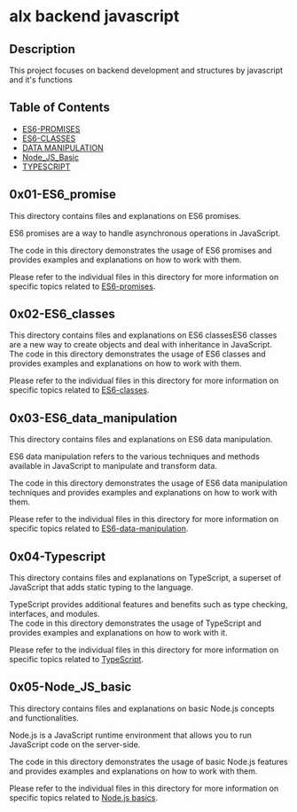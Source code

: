 # alx backend javascript

## Description

This project focuses on backend development and structures
by javascript and it's functions

## Table of Contents

- [ES6-PROMISES](#0x01-es6_promise)
- [ES6-CLASSES](#0x02-es6_classes)
- [DATA MANIPULATION](#0x03-es6_data_manipulation)
- [Node_JS_Basic](#0x05-node_js_basic)
- [TYPESCRIPT](#0x04-typescript)

## 0x01-ES6_promise

This directory contains files and explanations on ES6 promises.

ES6 promises are a way to handle asynchronous operations in JavaScript.

The code in this directory demonstrates the usage of ES6 promises and provides examples and explanations on how to work with them.

Please refer to the individual files in this directory for more information on specific topics related to [ES6-promises](./0x01-ES6_promise/).

## 0x02-ES6_classes

This directory contains files and explanations on ES6 classesES6 classes are a new way to create objects and deal with inheritance in JavaScript.<br> The code in this directory demonstrates the usage of ES6 classes and provides examples and explanations on how to work with them.

Please refer to the individual files in this directory for more information on specific topics related to [ES6-classes](./0x02-ES6_classes/).

## 0x03-ES6_data_manipulation

This directory contains files and explanations on ES6 data manipulation.

ES6 data manipulation refers to the various techniques and methods available in JavaScript to manipulate and transform data.

The code in this directory demonstrates the usage of ES6 data manipulation techniques and provides examples and explanations on how to work with them.

Please refer to the individual files in this directory for more information on specific topics related to [ES6-data-manipulation](./0x03-ES6_data_manipulation/).

## 0x04-Typescript

This directory contains files and explanations on TypeScript, a superset of JavaScript that adds static typing to the language.

TypeScript provides additional features and benefits such as type checking, interfaces, and modules. <br>
The code in this directory demonstrates the usage of TypeScript and provides examples and explanations on how to work with it.

Please refer to the individual files in this directory for more information on specific topics related to [TypeScript](./0x04-Typescript/).

## 0x05-Node_JS_basic

This directory contains files and explanations on basic Node.js concepts and functionalities.

Node.js is a JavaScript runtime environment that allows you to run JavaScript code on the server-side.

The code in this directory demonstrates the usage of basic Node.js features and provides examples and explanations on how to work with them.

Please refer to the individual files in this directory for more information on specific topics related to [Node.js basics](./0x05-Node_JS_basic/).
